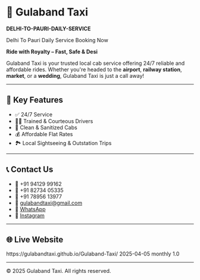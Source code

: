 
# 🚕 Gulaband Taxi
**DELHI-TO-PAURI-DAILY-SERVICE** 

Delhi To Pauri Daily Service Booking Now

**Ride with Royalty – Fast, Safe & Desi**

Gulaband Taxi is your trusted local cab service offering 24/7 reliable and affordable rides. Whether you're headed to the **airport**, **railway station**, **market**, or a **wedding**, Gulaband Taxi is just a call away!

---

## 🌟 Key Features

- ✅ 24/7 Service
- 👨‍✈️ Trained & Courteous Drivers
- 🧼 Clean & Sanitized Cabs
- 💰 Affordable Flat Rates
- 🏞️ Local Sightseeing & Outstation Trips

---

## 📞 Contact Us

- 📱 +91 94129 99162  
- 📱 +91 82734 05335  
- 📱 +91 78956 13977  
- 📧 gulabandtaxi@gmail.com  
- 💬 [WhatsApp](https://wa.me/919412999162)  
- 📸 [Instagram](https://www.instagram.com/gulaband_taxi)

---

## 🌐 Live Website
<?xml version="1.0" encoding="UTF-8"?>
<urlset xmlns="http://www.sitemaps.org/schemas/sitemap/0.9">
  <url>
    <loc>https://gulabandtaxi.github.io/Gulaband-Taxi/</loc>
    <lastmod>2025-04-05</lastmod>
    <changefreq>monthly</changefreq>
    <priority>1.0</priority>
  </url>
</urlset>


---

© 2025 Gulaband Taxi. All rights reserved.
